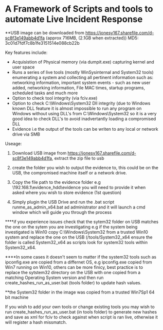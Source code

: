 # A Framework of Scripts and tools to automate Live Incident Response

**USB image can be downloaded from https://jonesy167.sharefile.com/d-sc8f3e149abb4d1fa (approx 716MB, (2.1GB when extracted))
MD5: 3c01d7fdf7c8b1fe3151514e088cb22b


Key features include:

- Acquisistion of Physical memory (via dumpit.exe) capturing kernel and user space
- Runs a series of live tools (mostly WinSysinternal and System32 tools) enumerating a system and collecting all pertinent information such as: networking information, important system events - such as new user added, networking information, File MAC times, startup programs, scheduled tasks and much more
- Option to check tool integrity (via fciv.exe)
- Option to check C:\Windows\System32 Dll integrity (due to Windows known DLL feature it is almost impossible to run any program on Windows without using DLL's from C:\Windows\System32 so it is a very good idea to check DLL's to avoid inadvertantly loading a compromised DLL
- Evidence i.e the output of the tools can be writen to any local or network drive via SMB



Useage:
1) Download USB image from https://jonesy167.sharefile.com/d-sc8f3e149abb4d1fa, extract the zip file to usb 

2) create the folder you wish to output the evidence to, this could be on the USB, the compromised machine itself or a network drive. 

3) Copy the file path to the evidence folder e.g \\192.168.1\evidence_hdd\evidence you will need to provide it when asked where you wish to store evidence (1st question)

4) Simply plugin the USB Drive and run the .bat script runme_as_admin_x64.bat ad administrator and it will launch a cmd window which will guide you through the process



****if you experience issues check that the sytem32 folder on USB matches the one on the sytem you are investigating e.g if the system being investigated is Win10 copy C:\Windows\System32 from a trusted Win10 system and replace the one on the USB (/tools/System32_x64 ensure the folder is called System32_x64 as scripts look for system32 tools within System32_x64.

****In some cases it doesn't seem to matter if the system32 tools such as ipconfig.exe are copied from a differnet OS, e.g ipconfig.exe copied from Win7 running on Win10, others can be more finicy, best practice is to replace the sytstem32 directory on the USB with one copied from a matching Operating System version and then run create_hashes_run_as_user.bat (tools folder) to update hash values. 

**the System32 folder in the image was copied from a trusted Win7Sp1 64 bit machine


If you wish to add your own tools or change existing tools you may wish to run create_hashes_run_as_user.bat (in tools folder) to generate new hashes and save as xml for fciv to check against when script is ran live, otherwise it will register a hash missmatch.

